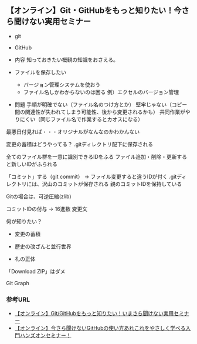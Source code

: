 ## 【オンライン】Git・GitHubをもっと知りたい！今さら聞けない実用セミナー
- git
- GitHub

- 内容
知っておきたい概観の知識をおさえる。

- ファイルを保存したい
    - バージョン管理システムを使おう
    - ファイル名しかわからないのは困る
例）エクセルのバージョン管理<br />



- 問題
手順が明確でない（ファイル名のつけ方とか）
堅牢じゃない（コピー間の関連性が失われてしまう可能性、後から変更されるかも）
共同作業がやりにくい（同じファイル名で作業するとカオスになる）

最悪日付見れば・・・オリジナルがなんなのかわかんない

変更の蓄積はどうやってる？
.gitディレクトリ配下に保存される

全てのファイル群を一意に識別できるIDをふる
ファイル追加・削除・更新すると新しいIDがふられる

「コミット」する（git commit）
-> ファイル変更すると違うIDが付く
.gitディレクトリには、沢山のコミットが保存される
親のコミットIDを保持している

Gitの場合は、可逆圧縮(zlib)




コミットIDの付与 -> 16進数
変更文








何が知りたい？



- 変更の蓄積

- 歴史の改ざんと並行世界

- 札の正体

「Download ZIP」はダメ

Git Graph


### 参考URL
- [【オンライン】Git/GitHubをもっと知りたい！いまさら聞けない実用セミナー](https://algyan.connpass.com/event/208747/ "【オンライン】Git/GitHubをもっと知りたい！いまさら聞けない実用セミナー")
- [【オンライン】今さら聞けないGitHubの使い方あれこれをやさしく学べる入門ハンズオンセミナー！](https://www.youtube.com/watch?v=KaflG9Y7Mzw "【オンライン】今さら聞けないGitHubの使い方あれこれをやさしく学べる入門ハンズオンセミナー！")